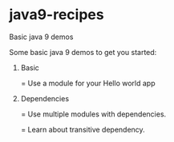 # java9-recipes
Basic java 9 demos

Some basic java 9 demos to get you started:

1. Basic
   
   = Use a module for your Hello world app
   
2. Dependencies
   
   = Use multiple modules with dependencies.
   
   = Learn about transitive dependency.
